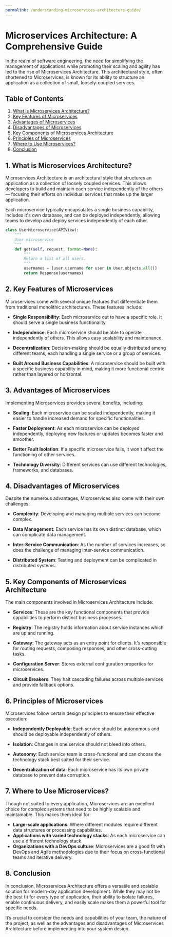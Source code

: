 ```yaml
---
permalink: /understanding-microservices-architecture-guide/
---
```


# Microservices Architecture: A Comprehensive Guide

In the realm of software engineering, the need for simplifying the management of applications while promoting their scaling and agility has led to the rise of Microservices Architecture. This architectural style, often shortened to Microservices, is known for its ability to structure an application as a collection of small, loosely-coupled services.

## Table of Contents

1. [What is Microservices Architecture?](#section1)
2. [Key Features of Microservices](#section2)
3. [Advantages of Microservices](#section3)
4. [Disadvantages of Microservices](#section4)
5. [Key Components of Microservices Architecture](#section5)
6. [Principles of Microservices](#section6)
7. [Where to Use Microservices?](#section7)
8. [Conclusion](#section8)

<a name="section1"></a>

## 1. What is Microservices Architecture?

Microservices Architecture is an architectural style that structures an application as a collection of loosely coupled services. This allows developers to build and maintain each service independently of the others — focusing their efforts on individual services that make up the larger application.

Each microservice typically encapsulates a single business capability, includes it's own database, and can be deployed independently, allowing teams to develop and deploy services independently of each other.

```python
class UserMicroservice(APIView):
    """
    User microservice
    """
    def get(self, request, format=None):
        """
        Return a list of all users.
        """
        usernames = [user.username for user in User.objects.all()]
        return Response(usernames)
```

<a name="section2"></a>

## 2. Key Features of Microservices

Microservices come with several unique features that differentiate them from traditional monolithic architectures. These features include:

- **Single Responsibility**: Each microservice out to have a specific role. It should serve a single business functionality.

- **Independence**: Each microservice should be able to operate independently of others. This allows easy scalability and maintenance.

- **Decentralization**: Decision-making should be equally distributed among different teams, each handling a single service or a group of services.

- **Built Around Business Capabilities**: A microservice should be built with a specific business capability in mind, making it more functional centric rather than layered or horizontal.

<a name="section3"></a>

## 3. Advantages of Microservices

Implementing Microservices provides several benefits, including:

- **Scaling**: Each microservice can be scaled independently, making it easier to handle increased demand for specific functionalities.

- **Faster Deployment**: As each microservice can be deployed independently, deploying new features or updates becomes faster and smoother.

- **Better Fault Isolation**: If a specific microservice fails, it won't affect the functioning of other services.

- **Technology Diversity**: Different services can use different technologies, frameworks, and databases.

<a name="section4"></a>

## 4. Disadvantages of Microservices

Despite the numerous advantages, Microservices also come with their own challenges:

- **Complexity**: Developing and managing multiple services can become complex.

- **Data Management**: Each service has its own distinct database, which can complicate data management.

- **Inter-Service Communication**: As the number of services increases, so does the challenge of managing inter-service communication.

- **Distributed System**: Testing and deployment can be complicated in distributed systems.

<a name="section5"></a>

## 5. Key Components of Microservices Architecture

The main components involved in Microservices Architecture include:

- **Services**: These are the key functional components that provide capabilities to perform distinct business processes.

- **Registry**: The registry holds information about service instances which are up and running.

- **Gateway**: The gateway acts as an entry point for clients. It's responsible for routing requests, composing responses, and other cross-cutting tasks.
- **Configuration Server**: Stores external configuration properties for microservices.
- **Circuit Breakers**: They halt cascading failures across multiple services and provide fallback options.

<a name="section6"></a>

## 6. Principles of Microservices

Microservices follow certain design principles to ensure their effective execution:

- **Independently Deployable**: Each service should be autonomous and should be deployable independently of others.

- **Isolation**: Changes in one service should not bleed into others.

- **Autonomy**: Each service team is cross-functional and can choose the technology stack best suited for their service.

- **Decentralization of data**: Each microservice has its own private database to prevent data corruption.

<a name="section7"></a>

## 7. Where to Use Microservices?

Though not suited to every application, Microservices are an excellent choice for complex systems that need to be highly scalable and maintainable. This makes them ideal for:

- **Large-scale applications**: Where different modules require different data structures or processing capabilities.
- **Applications with varied technology stacks**: As each microservice can use a different technology stack.
- **Organizations with a DevOps culture**: Microservices are a good fit with DevOps and Agile methodologies due to their focus on cross-functional teams and iterative delivery.

<a name="section8"></a>

## 8. Conclusion

In conclusion, Microservices Architecture offers a versatile and scalable solution for modern-day application development. While they may not be the best fit for every type of application, their ability to isolate failures, enable continuous delivery, and easily scale makes them a powerful tool for specific needs.

It’s crucial to consider the needs and capabilities of your team, the nature of the project, as well as the advantages and disadvantages of Microservices Architecture before implementing into your system design.

